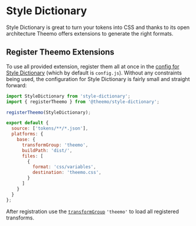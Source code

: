 # Style Dictionary

Style Dictionary is great to turn your tokens into CSS and thanks to its open
architecture Theemo offers extensions to generate the right formats.

## Register Theemo Extensions

To use all provided extension, register them all at once in the [config for Style
Dictionary](https://styledictionary.com/reference/config/) (which by
default is `config.js`). Without any constraints being used, the
configuration for Style Dictionary is fairly small and straight forward:

```js
import StyleDictionary from 'style-dictionary';
import { registerTheemo } from '@theemo/style-dictionary';

registerTheemo(StyleDictionary);

export default {
  source: ['tokens/**/*.json'],
  platforms: {
    base: {
      transformGroup: 'theemo',
      buildPath: 'dist/',
      files: [
        {
          format: 'css/variables',
          destination: 'theemo.css',
        }
      ]
    }
  }
};
```

After registration use the
[`transformGroup`](https://styledictionary.com/reference/hooks/transform-groups/)
`'theemo'` to load all registered transforms.
